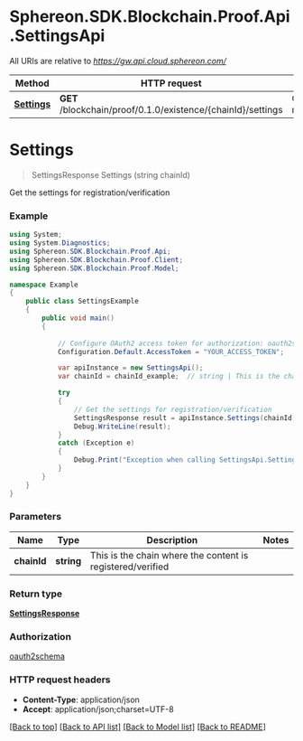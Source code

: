 # Sphereon.SDK.Blockchain.Proof.Api.SettingsApi

All URIs are relative to *https://gw.api.cloud.sphereon.com/*

Method | HTTP request | Description
------------- | ------------- | -------------
[**Settings**](SettingsApi.md#settings) | **GET** /blockchain/proof/0.1.0/existence/{chainId}/settings | Get the settings for registration/verification


<a name="settings"></a>
# **Settings**
> SettingsResponse Settings (string chainId)

Get the settings for registration/verification

### Example
```csharp
using System;
using System.Diagnostics;
using Sphereon.SDK.Blockchain.Proof.Api;
using Sphereon.SDK.Blockchain.Proof.Client;
using Sphereon.SDK.Blockchain.Proof.Model;

namespace Example
{
    public class SettingsExample
    {
        public void main()
        {
            
            // Configure OAuth2 access token for authorization: oauth2schema
            Configuration.Default.AccessToken = "YOUR_ACCESS_TOKEN";

            var apiInstance = new SettingsApi();
            var chainId = chainId_example;  // string | This is the chain where the content is registered/verified

            try
            {
                // Get the settings for registration/verification
                SettingsResponse result = apiInstance.Settings(chainId);
                Debug.WriteLine(result);
            }
            catch (Exception e)
            {
                Debug.Print("Exception when calling SettingsApi.Settings: " + e.Message );
            }
        }
    }
}
```

### Parameters

Name | Type | Description  | Notes
------------- | ------------- | ------------- | -------------
 **chainId** | **string**| This is the chain where the content is registered/verified | 

### Return type

[**SettingsResponse**](SettingsResponse.md)

### Authorization

[oauth2schema](../README.md#oauth2schema)

### HTTP request headers

 - **Content-Type**: application/json
 - **Accept**: application/json;charset=UTF-8

[[Back to top]](#) [[Back to API list]](../README.md#documentation-for-api-endpoints) [[Back to Model list]](../README.md#documentation-for-models) [[Back to README]](../README.md)

